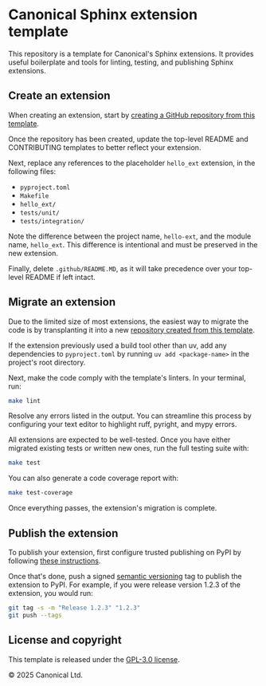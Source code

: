 # Canonical Sphinx extension template

This repository is a template for Canonical's Sphinx extensions. It provides useful
boilerplate and tools for linting, testing, and publishing Sphinx extensions.

## Create an extension

When creating an extension, start by [creating a GitHub repository from this
template](https://docs.github.com/en/repositories/creating-and-managing-repositories/creating-a-repository-from-a-template).

Once the repository has been created, update the top-level README and CONTRIBUTING
templates to better reflect your extension.

Next, replace any references to the placeholder `hello_ext` extension, in the following
files:

- `pyproject.toml`
- `Makefile`
- `hello_ext/`
- `tests/unit/`
- `tests/integration/`

Note the difference between the project name, `hello-ext`, and the module name,
`hello_ext`. This difference is intentional and must be preserved in the new extension.

Finally, delete `.github/README.MD`, as it will take precedence over your top-level
README if left intact.

## Migrate an extension

Due to the limited size of most extensions, the easiest way to migrate the code is by
transplanting it into a new [repository created from this
template](#create-an-extension).

If the extension previously used a build tool other than uv, add any dependencies to
`pyproject.toml` by running `uv add <package-name>` in the project's root directory.

Next, make the code comply with the template's linters. In your terminal, run:

```bash
make lint
```

Resolve any errors listed in the output. You can streamline this process by configuring
your text editor to highlight ruff, pyright, and mypy errors.

All extensions are expected to be well-tested. Once you have either migrated
existing tests or written new ones, run the full testing suite with:

```bash
make test
```

You can also generate a code coverage report with:

```bash
make test-coverage
```

Once everything passes, the extension's migration is complete.

## Publish the extension

To publish your extension, first configure trusted publishing on PyPI by
following [these
instructions](https://packaging.python.org/en/latest/guides/publishing-package-distribution-releases-using-github-actions-ci-cd-workflows/#configuring-trusted-publishing).

Once that's done, push a signed [semantic versioning](https://semver.org/) tag to
publish the extension to PyPI. For example, if you were release version 1.2.3 of the
extension, you would run:

```bash
git tag -s -m "Release 1.2.3" "1.2.3"
git push --tags
```

## License and copyright

This template is released under the [GPL-3.0 license](LICENSE).

© 2025 Canonical Ltd.
